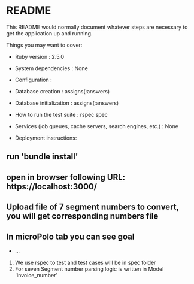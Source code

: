 # README

This README would normally document whatever steps are necessary to get the
application up and running.

Things you may want to cover:

* Ruby version : 2.5.0

* System dependencies : None

* Configuration :  

* Database creation : assigns(:answers)

* Database initialization : assigns(:answers)

* How to run the test suite : rspec spec

* Services (job queues, cache servers, search engines, etc.) : None

* Deployment instructions:
## run 'bundle install' 
## open in browser following URL: https://localhost:3000/
## Upload file of 7 segment numbers to convert, you will get corresponding numbers file
## In microPolo tab you can see goal

* ...

1. We use rspec to test and test cases will be in spec folder
2. For seven Segment number parsing logic is written in Model 'invoice_number'
 
